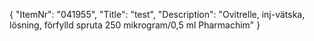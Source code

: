 {
  "ItemNr": "041955",
  "Title": "test",
  "Description": "Ovitrelle, inj-vätska, lösning, förfylld spruta 250 mikrogram/0,5 ml Pharmachim"
}